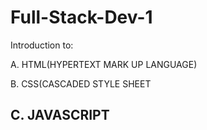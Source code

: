 # Full-Stack-Dev-1

Introduction to:

A. HTML(HYPERTEXT MARK UP LANGUAGE)

B. CSS(CASCADED STYLE SHEET

C. JAVASCRIPT
----------------------------------------------

